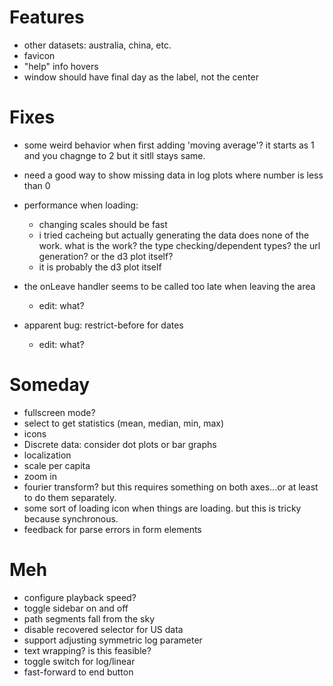 
# Features

*   other datasets: australia, china, etc.
*   favicon
*   "help" info hovers
*   window should have final day as the label, not the center

# Fixes

*   some weird behavior when first adding 'moving average'?  it starts as 1 and
    you chagnge to 2 but it sitll stays same.
*   need a good way to show  missing data in log plots where number is less
    than 0
*   performance when loading:
    *   changing scales should be fast
    *   i tried cacheing but actually generating the data does none of the
        work.  what is the work?  the type checking/dependent types?  the url
        generation?  or the d3 plot itself?
    *   it is probably the d3 plot itself

*   the onLeave handler seems to be called too late when leaving the area
    * edit: what?
*   apparent bug: restrict-before for dates
    * edit: what?

# Someday

*   fullscreen mode?
*   select to get statistics (mean, median, min, max)
*   icons
*   Discrete data: consider dot plots or bar graphs
*   localization
*   scale per capita
*   zoom in
*   fourier transform?  but this requires something on both axes...or at least
    to do them separately.
*   some sort of loading icon when  things are loading. but this is tricky
    because synchronous.
*   feedback for parse errors in form elements

# Meh

*   configure playback speed?
*   toggle sidebar on and off
*   path segments fall from the sky
*   disable recovered selector for US data
*   support adjusting symmetric log parameter
*   text wrapping? is this feasible?
*   toggle switch for log/linear
*   fast-forward to end button
